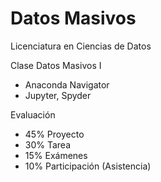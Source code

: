 # Datos Masivos

Licenciatura en Ciencias de Datos

Clase Datos Masivos I

- Anaconda Navigator
- Jupyter, Spyder



Evaluación


- 45% Proyecto
- 30% Tarea
- 15% Exámenes
- 10% Participación (Asistencia)

